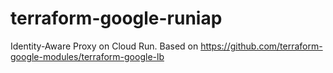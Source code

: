 # terraform-google-runiap
Identity-Aware Proxy on Cloud Run. Based on https://github.com/terraform-google-modules/terraform-google-lb 
